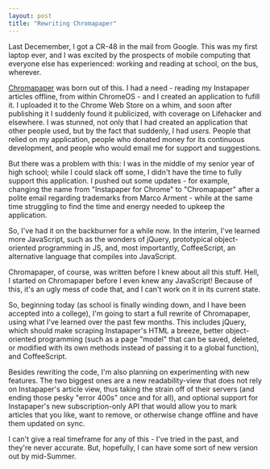 ```yaml
---
layout: post
title: "Rewriting Chromapaper"
---
```


Last Decemember, I got a CR-48 in the mail from Google. This was my first laptop ever, and I was excited by the prospects of mobile computing that everyone else has experienced: working and reading at school, on the bus, wherever.

[Chromapaper](https://chrome.google.com/webstore/detail/lpjpjcgbkjefppoahpegfajifjdmcblb) was born out of this. I had a need - reading my Instapaper articles offline, from within ChromeOS - and I created an application to fufill it. I uploaded it to the Chrome Web Store on a whim, and soon after publishing it I suddenly found it publicized, with coverage on Lifehacker and elsewhere. I was stunned, not only that I had created an application that other people used, but by the fact that suddenly, I had *users.* People that relied on my application, people who donated money for its continuous development, and people who would email me for support and suggestions.

But there was a problem with this: I was in the middle of my senior year of high school; while I could slack off some, I didn't have the time to fully support this application. I pushed out some updates - for example, changing the name from "Instapaper for Chrome" to "Chromapaper" after a polite email regarding trademarks from Marco Arment - while at the same time struggling to find the time and energy needed to upkeep the application.

So, I've had it on the backburner for a while now. In the interim, I've learned more JavaScript, such as the wonders of jQuery, prototypical object-oriented programming in JS, and, most importantly, CoffeeScript, an alternative language that compiles into JavaScript.

Chromapaper, of course, was written before I knew about all this stuff. Hell, I started on Chromapaper before I even knew any JavaScript! Because of this, it's an ugly mess of code that, and I can't work on it in its current state.

So, beginning today (as school is finally winding down, and I have been accepted into a college), I'm going to start a full rewrite of Chromapaper, using what I've learned over the past few months. This includes jQuery, which should make scraping Instapaper's HTML a breeze, better object-oriented programming (such as a page "model" that can be saved, deleted, or modified with its own methods instead of passing it to a global function), and CoffeeScript.

Besides rewriting the code, I'm also planning on experimenting with new features. The two biggest ones are a new readability-view that does not rely on Instapaper's article view, thus taking the strain off of their servers (and ending those pesky "error 400s" once and for all), and optional support for Instapaper's new subscription-only API that would allow you to mark articles that you like, want to remove, or otherwise change offline and have them updated on sync.

I can't give a real timeframe for any of this - I've tried in the past, and they're never accurate. But, hopefully, I can have some sort of new version out by mid-Summer.